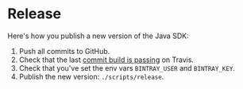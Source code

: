 # Release

Here's how you publish a new version of the Java SDK:

1. Push all commits to GitHub.
1. Check that the last [commit build is passing](https://travis-ci.org/Appstax/appstax-java) on Travis.
1. Check that you've set the env vars `BINTRAY_USER` and `BINTRAY_KEY`.
1. Publish the new version: `./scripts/release`.
